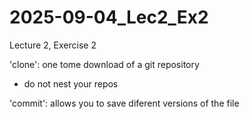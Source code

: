 # 2025-09-04_Lec2_Ex2
Lecture 2, Exercise 2 

'clone': one tome download of a git repository
- do not nest your repos

'commit': allows you to save diferent versions of the file 
